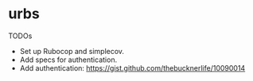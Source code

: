 # urbs

TODOs
- Set up Rubocop and simplecov.
- Add specs for authentication.
- Add authentication: https://gist.github.com/thebucknerlife/10090014
